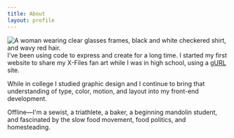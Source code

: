 ```yaml
---
title: About
layout: profile
---
```


![A woman wearing clear glasses frames, black and white checkered shirt, and wavy red hair.](/images/img-monika.jpg) I've been using code to express and create for a long time. I started my first website to share my X-Files fan art while I was in high school, using a <a href="https://www.thecut.com/2014/08/forgotten-pioneer-of-teenage-pop-feminism.html">gURL</a> site.

While in college I studied graphic design and I continue to bring that understanding of type, color, motion, and layout into my front-end development.

Offline&mdash;I'm a sewist, a triathlete, a baker, a beginning mandolin student, and fascinated by the slow food movement, food politics, and homesteading.
